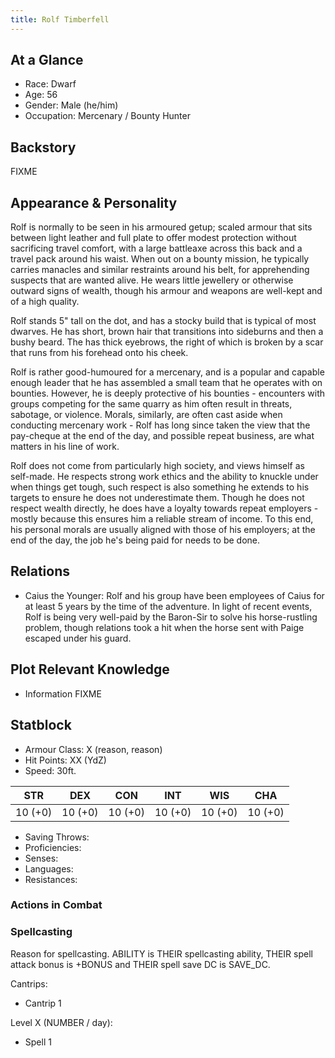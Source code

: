 ```yaml
---
title: Rolf Timberfell
---
```


## At a Glance

- Race: Dwarf
- Age: 56
- Gender: Male (he/him)
- Occupation: Mercenary / Bounty Hunter

## Backstory

FIXME

## Appearance & Personality

Rolf is normally to be seen in his armoured getup; scaled armour that sits between light leather and full plate to offer modest protection without sacrificing travel comfort, with a large battleaxe across this back and a travel pack around his waist.
When out on a bounty mission, he typically carries manacles and similar restraints around his belt, for apprehending suspects that are wanted alive.
He wears little jewellery or otherwise outward signs of wealth, though his armour and weapons are well-kept and of a high quality.

Rolf stands 5" tall on the dot, and has a stocky build that is typical of most dwarves.
He has short, brown hair that transitions into sideburns and then a bushy beard.
The has thick eyebrows, the right of which is broken by a scar that runs from his forehead onto his cheek.

Rolf is rather good-humoured for a mercenary, and is a popular and capable enough leader that he has assembled a small team that he operates with on bounties.
However, he is deeply protective of his bounties - encounters with groups competing for the same quarry as him often result in threats, sabotage, or violence.
Morals, similarly, are often cast aside when conducting mercenary work - Rolf has long since taken the view that the pay-cheque at the end of the day, and possible repeat business, are what matters in his line of work.

Rolf does not come from particularly high society, and views himself as self-made.
He respects strong work ethics and the ability to knuckle under when things get tough, such respect is also something he extends to his targets to ensure he does not underestimate them.
Though he does not respect wealth directly, he does have a loyalty towards repeat employers - mostly because this ensures him a reliable stream of income.
To this end, his personal morals are usually aligned with those of his employers; at the end of the day, the job he's being paid for needs to be done.

## Relations

- Caius the Younger: Rolf and his group have been employees of Caius for at least 5 years by the time of the adventure. In light of recent events, Rolf is being very well-paid by the Baron-Sir to solve his horse-rustling problem, though relations took a hit when the horse sent with Paige escaped under his guard.

## Plot Relevant Knowledge

- Information FIXME

## Statblock

- Armour Class: X (reason, reason)
- Hit Points: XX (YdZ)
- Speed: 30ft.

|   STR   |   DEX   |   CON   |   INT   |   WIS   |   CHA   |
|:-------:|:-------:|:-------:|:-------:|:-------:|:-------:|
| 10 (+0) | 10 (+0) | 10 (+0) | 10 (+0) | 10 (+0) | 10 (+0) |

- Saving Throws:
- Proficiencies:
- Senses:
- Languages:
- Resistances:

### Actions in Combat

### Spellcasting

Reason for spellcasting.
ABILITY is THEIR spellcasting ability, THEIR spell attack bonus is +BONUS and THEIR spell save DC is SAVE_DC.

Cantrips:

- Cantrip 1

Level X (NUMBER / day):

- Spell 1
